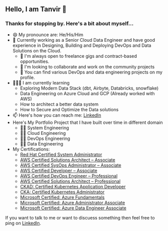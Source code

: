 ## Hello, I am Tanvir 👋
### Thanks for stopping by. Here's a bit about myself...
- 😄 My pronounce are: He/His/Him
- 🔭 Currently working as a Senior Cloud Data Engineer and have good experience in Designing, Building and Deploying DevOps and Data Solutions on the Cloud.
  - 👯  I'm always open to freelance gigs and contract-based opportunities.
  - 💬 I'm looking to collaborate and work on the community projects
  - 🤘 You can find various DevOps and data engineering projects on my profile.
- 🧑🏻‍🏫 I am currently learning
  - Exploring Modern Data Stack (dbt, Airbyte, Databricks, snowflake)
  - Data Engineering on Azure Cloud and GCP (Already worked with AWS)
  - How to architect a better data system
  - How to Secure and Optimize the Data solutions
- 📫 Here's how you can reach me: [LinkedIn](https://www.linkedin.com/in/tanvir0102/)
- Here's My Portfolio Project that I have built over time in different domain
  - 👨‍💻 System Engineering
  - 👨‍💻 Cloud Engineering
  - 👨‍💻 DevOps Engineering
  - 👨‍💻 Data Engineering
- My Certifications:
  - [Red Hat Certified System Administrator](https://rhtapps.redhat.com/verify?certId=220035828)
  - [AWS Certified Solutions Architect – Associate](https://www.credly.com/earner/earned/badge/3d4ec42e-4f45-47b7-80cd-408d7e2664f8)
  - [AWS Certified SysOps Administrator – Associate](https://www.credly.com/earner/earned/badge/a48c3482-d1c1-4e73-8784-8d87cab92aec)
  - [AWS Certified Developer – Associate](https://www.credly.com/earner/earned/badge/fa311e8d-9609-4905-a70f-3ef132c3ea26)
  - [AWS Certified DevOps Engineer – Professional](https://www.credly.com/earner/earned/badge/28fc6691-b6b1-47c1-a83d-062b7bfaeab8)
  - [AWS Certified Solutions Architect – Professional](https://www.credly.com/earner/earned/badge/fc06c498-3341-4e44-97d2-19c5ce5f112d)
  - [CKAD: Certified Kubernetes Application Developer](https://www.credly.com/earner/earned/badge/a15cc571-1fcd-49f9-bc02-571ddfa0b941)
  - [CKA: Certified Kubernetes Administrator](https://www.credly.com/earner/earned/badge/3ee5d91f-f5fb-461b-ad7a-a46cf340feab)
  - [Microsoft Certified: Azure Fundamentals](https://www.credly.com/earner/earned/badge/1c27a204-c3da-408f-8da5-650780c27e72)
  - [Microsoft Certified: Azure Administrator Associate](https://www.credly.com/earner/earned/badge/cce17691-0319-4a83-a854-701e889ef147)
  - [Microsoft Certified: Azure Data Engineer Associate](https://learn.microsoft.com/en-in/users/mohammadtanvir-8491/credentials/7ea7542ced30fd2c)

If you want to talk to me or want to discuess something then feel free to ping on [LinkedIn](https://www.linkedin.com/in/tanvir0102/).

<!---
tanvir0102/tanvir0102 is a ✨ special ✨ repository because its `README.md` (this file) appears on your GitHub profile.
You can click the Preview link to take a look at your changes.
--->
